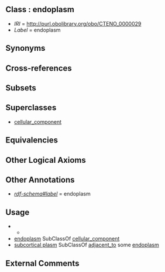 
## Class : endoplasm

 * *IRI* = http://purl.obolibrary.org/obo/CTENO_0000029
 * *Label* = endoplasm

## Synonyms


## Cross-references


## Subsets


## Superclasses

 * [cellular_component](../../GO/75/GO_0005575.md)

## Equivalencies


## Other Logical Axioms


## Other Annotations

 * *[rdf-schema#label](../../el/rdf-schema#label.md)* = endoplasm

## Usage

 * -
 * [endoplasm](../../CTENO/29/CTENO_0000029.md) SubClassOf [cellular_component](../../GO/75/GO_0005575.md)
 * [subcortical plasm](../../CTENO/30/CTENO_0000030.md) SubClassOf [adjacent_to](../../RO/20/RO_0002220.md) some [endoplasm](../../CTENO/29/CTENO_0000029.md)

## External Comments

